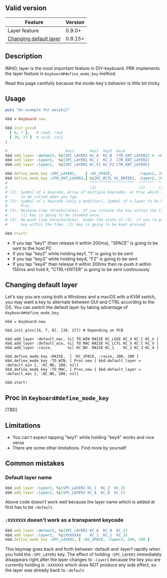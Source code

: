 ## Valid version

|Feature|Version|
|----|----|
|Layer feature|0.9.0+|
|[Changing default layer](#changing-default-layer)|0.9.15+|

## Description

IMHO, layer is the most important feature in DIY-keyboard.
PRK implements the layer feature in `Keyboard#define_mode_key` method.

Read this page carefully because the mode-key's behavior is little bit tricky.

## Usage

```ruby
puts "An example for meishi2"

kbd = Keyboard.new

kbd.init_pins(
  [ 6, 7 ],   # row0, row1
  [ 28, 27 ]  # col0, col1
)

#                          key1       key2  key3  key4
kbd.add_layer :default, %i(SPC_LAYER1 KC_A  KC_B  CTR_ENT_LAYER2) # :default layer should be added at first
kbd.add_layer :layer1,  %i(SPC_LAYER1 KC_1  KC_2  CTR_ENT_LAYER2)
kbd.add_layer :layer2,  %i(SPC_LAYER1 KC_F1 KC_F2 CTR_ENT_LAYER2)

kbd.define_mode_key :SPC_LAYER1,    [ :KC_SPACE,            :layer1, 200, 200 ]
kbd.define_mode_key :CTR_ENT_LAYER2,[ %i(KC_RCTL KC_ENTER), :layer2, 300, 150 ]
#                                     ^^^^^^^^^^^^^^^^^^^^  ^^^^^^^  ^^^  ^^^
#                                     (1)                   (2)      (3)  (4)
# (1): Symbol of a keycode, Array of multiple keycodes, or Proc which is going
#      to be called when you tap.
# (2): Symbol of a keycode (only a modifier), Symbol of a layer to be held, or
#      Proc.
# (3): Release-time threshold(ms). If you release the key within the time,
#      (1) key is going to be invoked once.
# (4): Re-push time threshold(ms). Under the state of (3), if you re-push the
#      key within the time, (1) key is going to be kept pressed

kbd.start!
```

- If you tap "key1" (then release it within 200ms), "SPACE" is going to be sent to the host PC
- If you tap "key2" while holding key1, "1" is going to be sent
- If you tap "key3" while holding key4, "F2" is going to be sent
- If you tap "key4" then release it within 300ms then re-push it within 150ms and hold it, "CTRL+ENTER" is going to be sent continuously

## Changing default layer

Let's say you are using both a Windows and a macOS with a KVM switch, you may want a key to alternate between GUI and CTRL according to the OS.
You can switch the default layer by taking advantage of `Keyboard#define_mode_key`.

```
kbd = Keyboard.new

kbd.init_pins([6, 7, 8], [28, 27]) # Depending on PCB

kbd.add_layer :default_mac, %i[ TO_WIN RAISE KC_LGUI KC_X KC_C KC_V ]
kbd.add_layer :default_win, %i[ TO_MAC RAISE KC_LCTL KC_X KC_C KC_V ]
kbd.add_layer :raise,       %i[ KC_NO  RAISE KC_1    KC_2 KC_3 KC_4 ]

kbd.define_mode_key :RAISE,  [ :KC_SPACE, :raise, 200, 200 ]
kbd.define_mode_key :TO_WIN, [ Proc.new { kbd.default_layer = :default_win }, :KC_NO, 200, nil]
kbd.define_mode_key :TO_MAC, [ Proc.new { kbd.default_layer = :default_mac }, :KC_NO, 200, nil]

kbd.start!
```

## Proc in `Keyboard#define_mode_key`

[TBD]

## Limitations

- You can't expect tapping "key1" while holding "key4" works and vice versa
- There are some other limitations. Find more by yourself

## Common mistakes

### Default layer name

```ruby
kbd.add_layer :layer1, %i(SPC_LAYER2 KC_1  KC_2  KC_3)
kbd.add_layer :layer2, %i(SPC_LAYER2 KC_A  KC_B  KC_C)
```

Above code doesn't work well because the layer name which is added at first has to be `:default`.

### `:XXXXXXX` doesn't work as a transparent keycode

```ruby
kbd.add_layer :default, %i(SPC_LAYER1 KC_A  KC_B  KC_C)
kbd.add_layer :layer1,  %i(XXXXXXX    KC_1  KC_2  KC_3)
kbd.define_mode_key :SPC_LAYER1, [ :KC_SPACE, :layer1, 200, 200 ]
```

This keymap goes back and forth between :default and :layer1 rapidly when you hold the `:SPC_LAYER1` key.
The effect of holding `:SPC_LAYER1` immediately disappears right after the layer changes to `:layer1` because the key you are currently holding is `:XXXXXXX` which does NOT produce any side effect, so the layer was already back to `:default`

